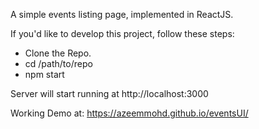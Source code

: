  A simple events listing page, implemented in ReactJS.
 
If you'd like to develop this project, follow these steps:
 - Clone the Repo.
 - cd /path/to/repo
 - npm start
 
 
 Server will start running at http://localhost:3000
 
 Working Demo at: https://azeemmohd.github.io/eventsUI/
